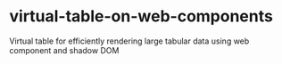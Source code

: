 # virtual-table-on-web-components
Virtual table for efficiently rendering large tabular data using web component and shadow DOM
